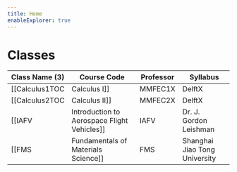 ```yaml
---
title: Home
enableExplorer: true
---
```


# Classes
| Class Name (3)                            | Course Code | Professor              | Syllabus                                                                |
| ----------------------------------------- | ----------- | ---------------------- | ----------------------------------------------------------------------- |
| [[Calculus1TOC|Calculus I]]               | MMFEC1X     | DelftX                 | [[Calculus I/Syllabus|Syllabus]]   |
| [[Calculus2TOC|Calculus II]]              | MMFEC2X     | DelftX                 | [[Calculus II/Syllabus|Syllabus]] |
| [[IAFV|Introduction to Aerospace Flight Vehicles]] | IAFV        | Dr. J. Gordon Leishman | N/A                                                               |
| [[FMS|Fundamentals of Materials Science]] | FMS        | Shanghai Jiao Tong University | [[Fundamentals of Materials Science/Introduction/Syllabus|Syllabus]] |
